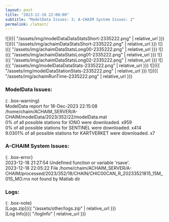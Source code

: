 ```yaml
---
layout: post
title: "2023-12-18 22:00:00"
subtitle: "ModelData Issues: 3; A-CHAIM System Issues: 2"
permalink: /latest/
---
```


![]({{ "/assets/img/modelDataDataStatsShort-2335222.png" | relative_url }})
![]({{ "/assets/img/achaimDataStatsShort-2335222.png" | relative_url }})
![]({{ "/assets/img/achaimDataStatsLong00-2335222.png" | relative_url }})
![]({{ "/assets/img/achaimDataStatsLong01-2335222.png" | relative_url }})
![]({{ "/assets/img/achaimDataStatsLong02-2335222.png" | relative_url }})
![]({{ "/assets/img/modelDataDataStats-2335222.png" | relative_url }})
![]({{ "/assets/img/modelDataStationStats-2335222.png" | relative_url }})
![]({{ "/assets/img/achaimRunTime-2335222.png" | relative_url }})


### ModelData Issues:  
  
{: .box-warning}  
 ModelData report for 18-Dec-2023 22:15:08   
 /home/chaim/ACHAIM_SERVER/A-CHAIM/modelData/2023/352/22/modelData.mat   
 0% of all possible stations for IONO were downloaded. x959   
 0% of all possible stations for SENTINEL were downloaded. x414   
 9.0301% of all possible stations for KARTVERKET were downloaded. x7   
  
### A-CHAIM System Issues:  
  
{: .box-error}  
2023-12-18 21:27:54 Undefined function or variable 'rsave'.  
2023-12-18 22:05:22 File /home/chaim/ACHAIM_SERVER/A-CHAIM/processed/2023/352/18/CHAIN/CHIC00CAN_R_20233521815_15M_01S_MO.rnx not found by Matlab dir  

### Logs:  
  
{: .box-note}  
[Logs.zip]({{ "/assets/other/logs.zip" | relative_url }})  
[Log Info]({{ "/logInfo" | relative_url }})  
